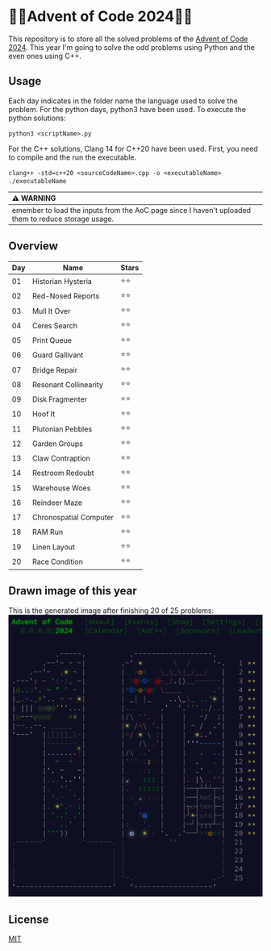 # 🎅🏻Advent of Code 2024🎅🏻

This repository is to store all the solved problems of the [Advent of Code 2024](https://adventofcode.com/2024). This year I'm going to solve the odd problems using Python and the even ones using C++. 


## Usage

Each day indicates in the folder name the language used to solve the problem. For the python days, python3 have been used. To execute the python solutions:

```console
python3 <scriptName>.py
```

For the C++ solutions, Clang 14 for C++20 have been used. First, you need to compile and the run the executable. 

```console
clang++ -std=c++20 <sourceCodeName>.cpp -o <executableName>
./executableName
```

| :warning: WARNING           |
|:----------------------------|
| emember to load the inputs from the AoC page since I haven't uploaded them to reduce storage usage.  |

## Overview

| Day | Name           | Stars |
| --- | -------------- | ----- |
| 01  | Historian Hysteria      |⭐⭐|
| 02  | Red-Nosed Reports      |⭐⭐|
| 03  | Mull It Over      |⭐⭐|
| 04  |  Ceres Search     |⭐⭐|
| 05  |   Print Queue     |⭐⭐|
| 06  |   Guard Gallivant     |⭐⭐|
| 07  |   Bridge Repair     |⭐⭐|
| 08  |   Resonant Collinearity|⭐⭐|
| 09  |   Disk Fragmenter |⭐⭐|
| 10  |   Hoof It |⭐⭐|
| 11  |   Plutonian Pebbles |⭐⭐|
| 12  |   Garden Groups |⭐⭐|
| 13  |   Claw Contraption |⭐⭐|
| 14  | Restroom Redoubt   |⭐⭐|
| 15  |  Warehouse Woes   |⭐⭐|
| 16  |  Reindeer Maze  |⭐⭐|
| 17  |  Chronospatial Computer  |⭐⭐|
| 18  |  RAM Run  |⭐⭐|
| 19  | Linen Layout |⭐⭐|
| 20  | Race Condition |⭐⭐|

## Drawn image of this year
This is the generated image after finishing 20 of 25 problems:
![alt text](lights.png)

## License

[MIT](https://choosealicense.com/licenses/mit/)

